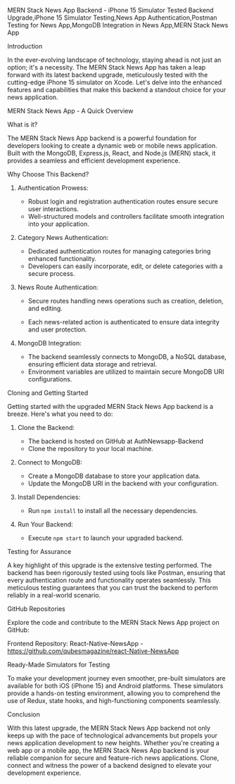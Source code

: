 MERN Stack News App Backend - iPhone 15 Simulator Tested
Backend Upgrade,iPhone 15 Simulator Testing,News App Authentication,Postman Testing for News App,MongoDB Integration in News App,MERN Stack News App


Introduction

In the ever-evolving landscape of technology, staying ahead is not just an option; it's a necessity. The MERN Stack News App has taken a leap forward with its latest backend upgrade, meticulously tested with the cutting-edge iPhone 15 simulator on Xcode. Let's delve into the enhanced features and capabilities that make this backend a standout choice for your news application.

MERN Stack News App - A Quick Overview


What is it?

The MERN Stack News App backend is a powerful foundation for developers looking to create a dynamic web or mobile news application. Built with the MongoDB, Express.js, React, and Node.js (MERN) stack, it provides a seamless and efficient development experience.


Why Choose This Backend?

1. Authentication Prowess:

   - Robust login and registration authentication routes ensure secure user interactions.
   - Well-structured models and controllers facilitate smooth integration into your application.


2. Category News Authentication:

   - Dedicated authentication routes for managing categories bring enhanced functionality.
   - Developers can easily incorporate, edit, or delete categories with a secure process.


3. News Route Authentication:
   - Secure routes handling news operations such as creation, deletion, and editing.

   - Each news-related action is authenticated to ensure data integrity and user protection.


4. MongoDB Integration:
   - The backend seamlessly connects to MongoDB, a NoSQL database, ensuring efficient data storage and retrieval.
   - Environment variables are utilized to maintain secure MongoDB URI configurations.


Cloning and Getting Started

Getting started with the upgraded MERN Stack News App backend is a breeze. Here's what you need to do:

1. Clone the Backend:
   - The backend is hosted on GitHub at AuthNewsapp-Backend
   - Clone the repository to your local machine.

2. Connect to MongoDB:
   - Create a MongoDB database to store your application data.
   - Update the MongoDB URI in the backend with your configuration.

3. Install Dependencies:
   - Run `npm install` to install all the necessary dependencies.

4. Run Your Backend:
   - Execute `npm start` to launch your upgraded backend.

Testing for Assurance

A key highlight of this upgrade is the extensive testing performed. The backend has been rigorously tested using tools like Postman, ensuring that every authentication route and functionality operates seamlessly. This meticulous testing guarantees that you can trust the backend to perform reliably in a real-world scenario.

GitHub Repositories

Explore the code and contribute to the MERN Stack News App project on GitHub:


 Frontend Repository:
React-Native-NewsApp - https://github.com/qubesmagazine/react-Native-NewsApp

Ready-Made Simulators for Testing

To make your development journey even smoother, pre-built simulators are available for both iOS (iPhone 15) and Android platforms. These simulators provide a hands-on testing environment, allowing you to comprehend the use of Redux, state hooks, and high-functioning components seamlessly.


Conclusion

With this latest upgrade, the MERN Stack News App backend not only keeps up with the pace of technological advancements but propels your news application development to new heights. Whether you're creating a web app or a mobile app, the MERN Stack News App backend is your reliable companion for secure and feature-rich news applications. Clone, connect and witness the power of a backend designed to elevate your development experience.
